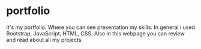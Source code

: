 # portfolio
It's my portfolio. Where you can see presentation my skills. In general i used Bootstrap, JavaScript, HTML, CSS. Also in this webpage you can review and read about all my projects. 
